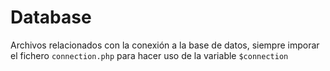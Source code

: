 # Database

Archivos relacionados con la conexión a la base de datos, siempre imporar el fichero `connection.php` para hacer uso de la variable `$connection`
